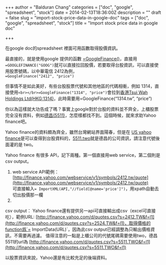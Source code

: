 +++
author = "Balduran Chang"
categories = ["doc", "google", "spreadsheet", "stock"]
date = 2014-02-13T18:36:00Z
description = ""
draft = false
slug = "import-stock-price-data-in-google-doc"
tags = ["doc", "google", "spreadsheet", "stock"]
title = "Import stock price data in google doc"

+++


在google doc的spreadsheet 裡面可用函數取得股價資訊。

最直接的，就是使用google 提供的函數 [=GoogleFinance()](https://support.google.com/drive/answer/3093281)，直接用 `=GOOGLEFINANCE("GOOG")`就可以直接拉回股價，若要取得台股資訊，可以直接使用股票號碼，以中華電信 2412為例，  
`=GoogleFinance("2412", "price")`

但事情不是如此美好，有些台股股票代號和其他地區的代碼相衝，例如 1314，直接使用`<br></br>=GoogleFinance("1314", "price")`會拉到[香港Tsui Wah Holdings Ltd(HKG:1314)](https://www.google.com/finance?cid=472042275792381)，此時需要用=GoogleFinance(“1314.tw”, “price”)

你以為這樣就大功告成了嗎？事實上google對於台股的資料並不齊全，上櫃股票完全沒有資料，例如[德昌(5511)](http://tw.stock.yahoo.com/q/bc?s=5511)，怎麼樣都找不到。這個時候，就來求助Yahoo finance吧。

Yahoo finance的資料頗為齊全，雖然台灣網站界面陽春，但是在 [US yahoo finance](http://finance.yahoo.com/)是可以查得到台股資料的，[5511.two](http://finance.yahoo.com/q?s=5511.TWO)就是德昌的公司資訊，請注意代號後面灌的是 two。

Yahoo finance 有很多 API，記下兩種。第一個直接用web service，第二個則是csv output。

1. web service API範例：  
[http://finance.yahoo.com/webservice/v1/symbols/2412.tw/quote](http://finance.yahoo.com/webservice/v1/symbols/2412.tw/quote)  
可直接輸入`= ImportXML(API,"//field[@name='price']")`，用xpath自動去切出股價那一欄
2. 
csv output： Yahoo finance還有提供另一api可直接輸出成csv（excel可直接吃），範例URL: [http://finance.yahoo.com/d/quotes.csv?s=2412.TW&f=l1](http://finance.yahoo.com/d/quotes.csv?s=2524.TW&f=l1)，取得價格的function爲`= ImportData(URL)`，因為此csv output已經調整為只輸出價格資訊，不需要再過濾。 值得注意的一點是上櫃公司的代號尾碼需要使用two，德昌 5511的url為 [http://finance.yahoo.com/d/quotes.csv?s=5511.TWO&f=l1](http://finance.yahoo.com/d/quotes.csv?s=5511.TWO&f=l1)


以股票資訊來說，Yahoo還是有比較充足的後端資料。

